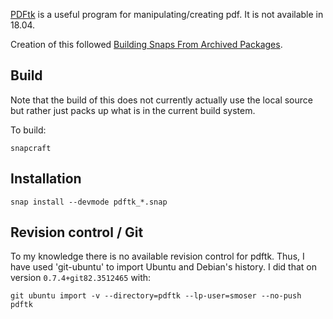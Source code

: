 [PDFtk](https://www.pdflabs.com/tools/pdftk-server/) is a useful program
for manipulating/creating pdf.  It is not available in 18.04.

Creation of this followed [Building Snaps From Archived Packages](https://larry-price.com/blog/2016/12/07/creating-a-snap-from-existing-deb-packages/).

## Build ##
Note that the build of this does not currently actually use the local source
but rather just packs up what is in the current build system.

To build:

    snapcraft

## Installation ##

    snap install --devmode pdftk_*.snap

## Revision control / Git ##
To my knowledge there is no available revision control for pdftk.
Thus, I have used 'git-ubuntu' to import Ubuntu and Debian's history.
I did that on version `0.7.4+git82.3512465` with:

    git ubuntu import -v --directory=pdftk --lp-user=smoser --no-push pdftk
